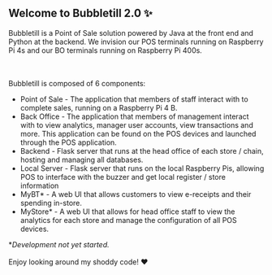 ## Welcome to Bubbletill 2.0 ✨

Bubbletill is a Point of Sale solution powered by Java at the front end and Python at the backend. We invision our POS terminals running on Raspberry Pi 4s and our BO terminals running on Raspberry Pi 400s.

<br><br>
Bubbletill is composed of 6 components:
- Point of Sale - The application that members of staff interact with to complete sales, running on a Raspberry Pi 4 B.
- Back Office - The application that members of management interact with to view analytics, manager user accounts, view transactions and more. This application can be found on the POS devices and launched through the POS application.
- Backend - Flask server that runs at the head office of each store / chain, hosting and managing all databases.
- Local Server - Flask server that runs on the local Raspberry Pis, allowing POS to interface with the buzzer and get local register / store information
- MyBT* - A web UI that allows customers to view e-receipts and their spending in-store.
- MyStore* - A web UI that allows for head office staff to view the analytics for each store and manage the configuration of all POS devices.

**Development not yet started.*
<br><br>
Enjoy looking around my shoddy code! ❤️
